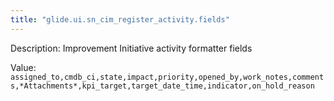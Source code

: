 ```yaml
---
title: "glide.ui.sn_cim_register_activity.fields"
---
```


Description: Improvement Initiative activity formatter fields

Value: `assigned_to,cmdb_ci,state,impact,priority,opened_by,work_notes,comments,*Attachments*,kpi_target,target_date_time,indicator,on_hold_reason`
